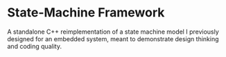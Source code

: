 
# State-Machine Framework



A standalone C++ reimplementation of a state machine model I previously designed for an embedded system, meant to demonstrate design thinking and coding quality.
